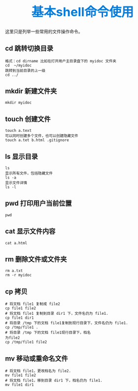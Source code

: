 <h1 style="font-size: 40px;text-align:center;color: #007cdc;">
    基本shell命令使用
</h1>

这里只是列举一些常用的文件操作命令。

## cd 跳转切换目录

```
格式：cd dirname 比如在打开用户主目录盘下的 myidoc 文件夹
cd  ~/myidoc
跳转到当前目录的上一级
cd ../
```

## mkdir 新建文件夹

```
mkdir myidoc
```

## touch 创建文件

```
touch a.text
可以同时创建多个文件，也可以创建隐藏文件
touch a.tet b.html .gitignore
```

## ls 显示目录

```
ls
显示所有文件，包括隐藏文件
ls -a
显示文件详情
ls -l
```

## pwd 打印用户当前位置

```
pwd
```

## cat 显示文件内容

```
cat a.html
```

## rm 删除文件或文件夹

```
rm a.txt
rm -r myidoc
```

## cp 拷贝

```
# 将文档 file1 复制成 file2
cp file1 file2
# 将文档 file1 复制到目录 dir1 下，文件名仍为 file1.
cp file1 dir1
# 将目录 /tmp 下的文档 file1复制到现行目录下，文件名仍为 file1.
cp /tmp/file1 .
# 将目录 /tmp 下的文档 file1现行目录下，档名
为file2
cp /tmp/file1 file2
```

## mv 移动或重命名文件

```
# 将文档 file1，更改档名为 file2.
mv file1 file2
# 将文档 file1，移到目录 dir1 下，档名仍为 file1.
mv file1 dir1
```
